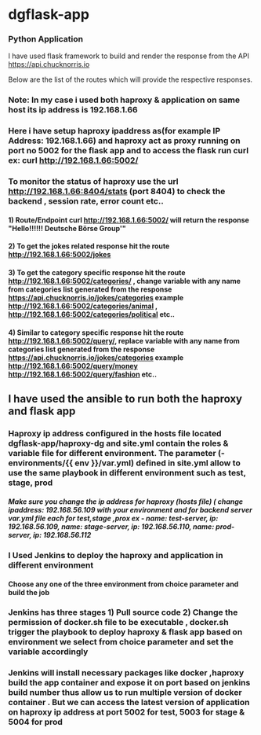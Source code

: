 # dgflask-app
### Python Application

I have used flask framework to build and render the response from the API https://api.chucknorris.io

Below are the list of the routes which will provide the respective responses.


### Note: In my case i used  both haproxy & application on same host its ip address is  192.168.1.66

### Here i have setup haproxy ipaddress as(for example IP Address: 192.168.1.66) and haproxy  act as proxy running on port no 5002 for the flask app and to access the flask run curl ex: curl http://192.168.1.66:5002/

### To monitor the status of haproxy use the url http://192.168.1.66:8404/stats (port 8404) to check the backend , session rate, error count etc..

#### 1) Route/Endpoint curl http://192.168.1.66:5002/ will return the response "Hello!!!!!! Deutsche Börse Group'" 
#### 2) To get the jokes related response hit the route http://192.168.1.66:5002/jokes 
#### 3) To get the category specific response hit the route http://192.168.1.66:5002/categories/<variable> , change variable with any name from categories list generated from the response https://api.chucknorris.io/jokes/categories example http://192.168.1.66:5002/categories/animal , http://192.168.1.66:5002/categories/political etc..
#### 4) Similar to category specific response hit the route http://192.168.1.66:5002/query/<variable>, replace variable with any name from categories list generated from the response https://api.chucknorris.io/jokes/categories example http://192.168.1.66:5002/query/money  http://192.168.1.66:5002/query/fashion etc..


## I have used the ansible to run both the haproxy and flask app 

### Haproxy ip address configured in the hosts file located dgflask-app/haproxy-dg and site.yml contain the roles & variable file for different environment. The parameter (- environments/{{ env }}/var.yml) defined in site.yml allow to use the same playbook in different environment such as test, stage, prod 

##### Make sure you change the ip address for haproxy (hosts file) ( change ipaddress: 192.168.56.109 with your environment and for backend server var.yml file each for test,stage ,prox ex - name: test-server, ip: 192.168.56.109, name: stage-server, ip: 192.168.56.110, name: prod-server, ip: 192.168.56.112



###  I Used Jenkins to deploy the haproxy and application in different environment

#### Choose any one of the three environment from choice parameter and build the job

###  Jenkins has three stages 1) Pull source code 2) Change the permission of docker.sh file to be executable , docker.sh trigger the playbook to deploy haproxy & flask app based on environment we select from choice parameter and set the variable accordingly

### Jenkins will install necessary packages like docker ,haproxy  build the app container and expose it on port based on jenkins build number thus allow us to run multiple version of docker container . But we can access the latest version of application on haproxy ip address at port 5002 for test, 5003 for stage & 5004 for prod



